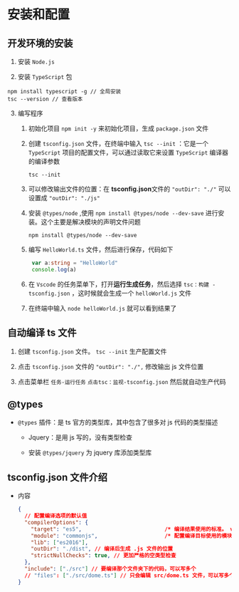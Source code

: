 # 安装和配置

## 开发环境的安装

1. 安装 `Node.js`

2. 安装 `TypeScript` 包

  ```shell
  npm install typescript -g // 全局安装
  tsc --version // 查看版本
  ```

3. 编写程序

    1. 初始化项目 `npm init -y` 来初始化项目，生成 `package.json` 文件

    2. 创建 `tsconfig.json` 文件，在终端中输入 `tsc --init` ：它是一个`TypeScript` 项目的配置文件，可以通过读取它来设置 `TypeScript` 编译器的编译参数

        ```shell
        tsc --init
        ```

    3. 可以修改输出文件的位置：在 **tsconfig.json**文件的 `"outDir": "./"` 可以设置成 `"outDir": "./js"`

    4. 安装 `@types/node` ,使用 `npm install @types/node --dev-save` 进行安装。这个主要是解决模块的声明文件问题

        ```shell
        npm install @types/node --dev-save
        ```

    5. 编写 `HelloWorld.ts` 文件，然后进行保存，代码如下

       ```ts
        var a:string = "HelloWorld"
        console.log(a)
        ```

    6. 在 `Vscode` 的任务菜单下，打开**运行生成任务**，然后选择 `tsc：构建 -tsconfig.json` ，这时候就会生成一个 `helloWorld.js` 文件

    7. 在终端中输入 `node helloWorld.js` 就可以看到结果了

## 自动编译 ts 文件

1. 创建 `tsconfig.json` 文件。 `tsc --init` 生产配置文件

2. 点击 `tsconfig.json` 文件的 `"outDir": "./",` 修改输出 js 文件位置

3. 点击菜单栏 `任务-运行任务` `点击tsc：监视-tsconfig.json` 然后就自动生产代码

## @types

+ `@types` 插件：是 ts 官方的类型库，其中包含了很多对 js 代码的类型描述

  + Jquery：是用 js 写的，没有类型检查

  + 安装 `@types/jquery` 为 jquery 库添加类型库

## tsconfig.json 文件介绍

+ 内容

  ```json
  {
    // 配置编译选项的默认值
    "compilerOptions": {
      "target": "es5",                          /* 编译结果使用的标准。 version: 'ES3' (default), 'ES5', 'ES2015', 'ES2016', 'ES2017', 'ES2018', 'ES2019' or 'ESNEXT'. */
      "module": "commonjs",                     /* 配置编译目标使用的模块化的标准 */
      "lib": ["es2016"],
      "outDir": "./dist", // 编译后生成 .js 文件的位置
      "strictNullChecks": true, // 更加严格的空类型检查
    },
    "include": ["./src"] // 要编译那个文件夹下的代码，可以写多个
    // "files": ["./src/dome.ts"] // 只会编辑 src/dome.ts 文件，可以写多个
  }
  ```

